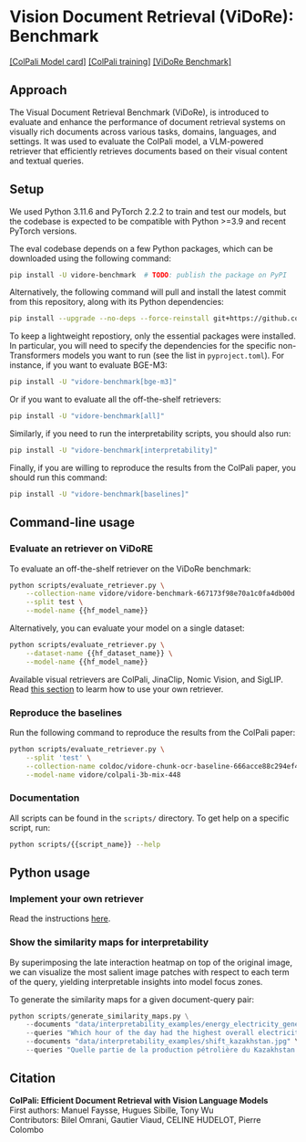 # Vision Document Retrieval (ViDoRe): Benchmark

<!-- [[Paper]]() -->
[[ColPali Model card]](https://huggingface.co/vidore/colpali)
[[ColPali training]](https://github.com/ManuelFay/retriever-training)
[[ViDoRe Benchmark]](https://huggingface.co/collections/vidore/vidore-benchmark-667173f98e70a1c0fa4db00d)
<!-- [[Hf Blog]]() -->
<!-- [[Hf Leaderboard]]() -->
<!-- [[Hf Space]]() -->
<!-- [[Colab example]]() -->

## Approach

The Visual Document Retrieval Benchmark (ViDoRe), is introduced to evaluate and enhance the performance of document retrieval systems on visually rich documents across various tasks, domains, languages, and settings. It was used to evaluate the ColPali model, a VLM-powered retriever that efficiently retrieves documents based on their visual content and textual queries.

## Setup

We used Python 3.11.6 and PyTorch 2.2.2 to train and test our models, but the codebase is expected to be compatible with Python >=3.9 and recent PyTorch versions.

The eval codebase depends on a few Python packages, which can be downloaded using the following command:

```bash
pip install -U vidore-benchmark  # TODO: publish the package on PyPI
```

Alternatively, the following command will pull and install the latest commit from this repository, along with its Python dependencies:

```bash
pip install --upgrade --no-deps --force-reinstall git+https://github.com/tonywu71/vidore-benchmark.git
```

To keep a lightweight repostiory, only the essential packages were installed. In particular, you will need to specify the dependencies for the specific non-Transformers models you want to run (see the list in `pyproject.toml`). For instance, if you want to evaluate BGE-M3:

```bash
pip install -U "vidore-benchmark[bge-m3]"
```

Or if you want to evaluate all the off-the-shelf retrievers:

```bash
pip install -U "vidore-benchmark[all]"
```

Similarly, if you need to run the interpretability scripts, you should also run:

```bash
pip install -U "vidore-benchmark[interpretability]"
```

Finally, if you are willing to reproduce the results from the ColPali paper, you should run this command:

```bash
pip install -U "vidore-benchmark[baselines]"
```

## Command-line usage

### Evaluate an retriever on ViDoRE

To evaluate an off-the-shelf retriever on the ViDoRe benchmark:

```bash
python scripts/evaluate_retriever.py \
    --collection-name vidore/vidore-benchmark-667173f98e70a1c0fa4db00d \
    --split test \
    --model-name {{hf_model_name}}
```

Alternatively, you can evaluate your model on a single dataset:

```bash
python scripts/evaluate_retriever.py \
    --dataset-name {{hf_dataset_name}} \
    --model-name {{hf_model_name}}
```

Available visual retrievers are ColPali, JinaClip, Nomic Vision, and SigLIP. Read [this section](###Implement-your-own-retriever) to learm how to use your own retriever.

### Reproduce the baselines

Run the following command to reproduce the results from the ColPali paper:

```bash
python scripts/evaluate_retriever.py \
    --split 'test' \
    --collection-name coldoc/vidore-chunk-ocr-baseline-666acce88c294ef415548a56 \
    --model-name vidore/colpali-3b-mix-448
```

### Documentation

All scripts can be found in the `scripts/` directory. To get help on a specific script, run:

```bash
python scripts/{{script_name}} --help
```

## Python usage

### Implement your own retriever

Read the instructions [here](https://github.com/tonywu71/vidore-benchmark/blob/main/src/vidore_benchmark/retrievers/README.md).

### Show the similarity maps for interpretability

By superimposing the late interaction heatmap on top of the original image, we can visualize the most salient image patches with respect to each term of the query, yielding interpretable insights into model focus zones.

To generate the similarity maps for a given document-query pair:

```python
python scripts/generate_similarity_maps.py \
    --documents "data/interpretability_examples/energy_electricity_generation.jpeg" \
    --queries "Which hour of the day had the highest overall electricity generation in 2019?" \
    --documents "data/interpretability_examples/shift_kazakhstan.jpg" \
    --queries "Quelle partie de la production pétrolière du Kazakhstan provient de champs en mer ?"
```

## Citation

**ColPali: Efficient Document Retrieval with Vision Language Models**  
First authors: Manuel Faysse, Hugues Sibille, Tony Wu  
Contributors: Bilel Omrani, Gautier Viaud, CELINE HUDELOT, Pierre Colombo

